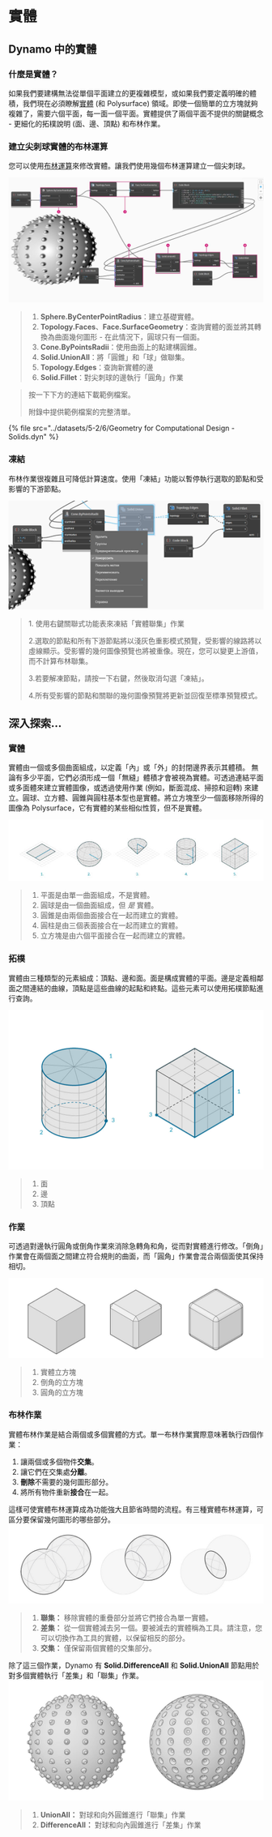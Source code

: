 # 實體

## Dynamo 中的實體

### 什麼是實體？

如果我們要建構無法從單個平面建立的更複雜模型，或如果我們要定義明確的體積，我們現在必須瞭解[實體](5-6\_solids.md#solids) (和 Polysurface) 領域。即使一個簡單的立方塊就夠複雜了，需要六個平面，每一面一個平面。實體提供了兩個平面不提供的關鍵概念 - 更細化的拓樸說明 (面、邊、頂點) 和布林作業。

### 建立尖刺球實體的布林運算

您可以使用[布林運算](5-6\_solids.md#boolean-operations)來修改實體。讓我們使用幾個布林運算建立一個尖刺球。

![](../images/5-2/6/solids-spikyball.jpg)

> 1. **Sphere.ByCenterPointRadius**：建立基礎實體。
> 2. **Topology.Faces**、**Face.SurfaceGeometry**：查詢實體的面並將其轉換為曲面幾何圖形 - 在此情況下，圓球只有一個面。
> 3. **Cone.ByPointsRadii**：使用曲面上的點建構圓錐。
> 4. **Solid.UnionAll**：將「圓錐」和「球」做聯集。
> 5. **Topology.Edges**：查詢新實體的邊
> 6. **Solid.Fillet**：對尖刺球的邊執行「圓角」作業

> 按一下下方的連結下載範例檔案。
>
> 附錄中提供範例檔案的完整清單。

{% file src="../datasets/5-2/6/Geometry for Computational Design - Solids.dyn" %}

### 凍結

布林作業很複雜且可降低計算速度。使用「凍結」功能以暫停執行選取的節點和受影響的下游節點。

![](../images/5-2/6/solids-freezenode.jpg)

> 1\. 使用右鍵關聯式功能表來凍結「實體聯集」作業
>
> 2\.選取的節點和所有下游節點將以淺灰色重影模式預覽，受影響的線路將以虛線顯示。受影響的幾何圖像預覽也將被重像。現在，您可以變更上游值，而不計算布林聯集。
>
> 3\.若要解凍節點，請按一下右鍵，然後取消勾選「凍結」。
>
> 4\.所有受影響的節點和關聯的幾何圖像預覽將更新並回復至標準預覽模式。

## 深入探索...

### 實體

實體由一個或多個曲面組成，以定義「內」或「外」的封閉邊界表示其體積。 無論有多少平面，它們必須形成一個「無縫」體積才會被視為實體。可透過連結平面或多面體來建立實體圖像，或透過使用作業 (例如，斷面混成、掃掠和迴轉) 來建立。圓球、立方體、圓錐與圓柱基本型也是實體。將立方塊至少一個面移除所得的圖像為 Polysurface，它有實體的某些相似性質，但不是實體。

![實體](../images/5-2/6/Primitives.jpg)

> 1. 平面是由單一曲面組成，不是實體。
> 2. 圓球是由一個曲面組成，但 _是_ 實體。
> 3. 圓錐是由兩個曲面接合在一起而建立的實體。
> 4. 圓柱是由三個表面接合在一起而建立的實體。
> 5. 立方塊是由六個平面接合在一起而建立的實體。

### 拓樸

實體由三種類型的元素組成：頂點、邊和面。面是構成實體的平面。邊是定義相鄰面之間連結的曲線，頂點是這些曲線的起點和終點。這些元素可以使用拓樸節點進行查詢。

![拓樸](../images/5-2/6/Solid-topology.jpg)

> 1. 面
> 2. 邊
> 3. 頂點

### 作業

可透過對邊執行圓角或倒角作業來消除急轉角和角，從而對實體進行修改。「倒角」作業會在兩個面之間建立符合規則的曲面，而「圓角」作業會混合兩個面使其保持相切。

![](../images/5-2/6/SolidOperations.jpg)

> 1. 實體立方塊
> 2. 倒角的立方塊
> 3. 圓角的立方塊

### 布林作業

實體布林作業是結合兩個或多個實體的方式。單一布林作業實際意味著執行四個作業：

1. 讓兩個或多個物件**交集**。
2. 讓它們在交集處**分離**。
3. **刪除**不需要的幾何圖形部分。
4. 將所有物件重新**接合**在一起。

這樣可使實體布林運算成為功能強大且節省時間的流程。有三種實體布林運算，可區分要保留幾何圖形的哪些部分。![實體布林運算](../images/5-2/6/SolidBooleans.jpg)

> 1. **聯集：** 移除實體的重疊部分並將它們接合為單一實體。
> 2. **差集：** 從一個實體減去另一個。要被減去的實體稱為工具。請注意，您可以切換作為工具的實體，以保留相反的部分。
> 3. **交集：** 僅保留兩個實體的交集部分。

除了這三個作業，Dynamo 有 **Solid.DifferenceAll** 和 **Solid.UnionAll** 節點用於對多個實體執行「差集」和「聯集」作業。![](../images/5-2/6/BooleanAll.jpg)

> 1. **UnionAll：** 對球和向外圓錐進行「聯集」作業
> 2. **DifferenceAll：** 對球和向內圓錐進行「差集」作業

##
